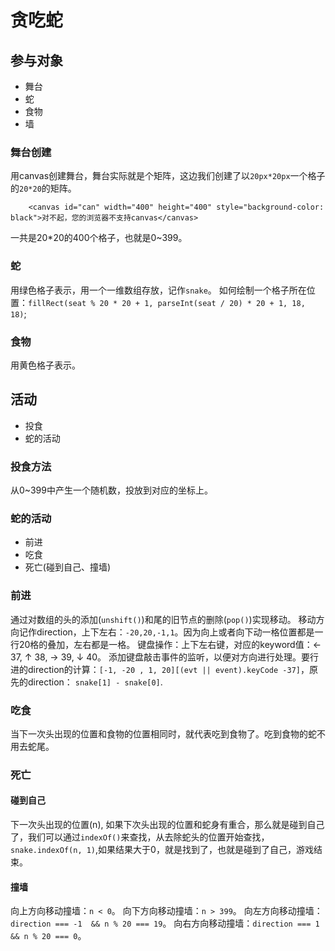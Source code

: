 # 贪吃蛇
## 参与对象
* 舞台
* 蛇
* 食物
* 墙
### 舞台创建
用canvas创建舞台，舞台实际就是个矩阵，这边我们创建了以`20px*20px`一个格子的`20*20`的矩阵。

```
    <canvas id="can" width="400" height="400" style="background-color: black">对不起，您的浏览器不支持canvas</canvas>
```

一共是20*20的400个格子，也就是0~399。
### 蛇
用绿色格子表示，用一个一维数组存放，记作`snake`。
如何绘制一个格子所在位置：`fillRect(seat % 20 * 20 + 1, parseInt(seat / 20) * 20 + 1, 18, 18)`;
### 食物
用黄色格子表示。
### 
## 活动
* 投食
* 蛇的活动
### 投食方法
从0~399中产生一个随机数，投放到对应的坐标上。
### 蛇的活动
* 前进
* 吃食
* 死亡(碰到自己、撞墙)
### 前进
通过对数组的头的添加(`unshift()`)和尾的旧节点的删除(`pop()`)实现移动。
移动方向记作direction，上下左右：`-20,20,-1,1`。因为向上或者向下动一格位置都是一行20格的叠加，左右都是一格。
键盘操作：上下左右键，对应的keyword值：← 37, ↑ 38, → 39, ↓ 40。
添加键盘敲击事件的监听，以便对方向进行处理。要行进的direction的计算：`[-1, -20 , 1, 20][(evt || event).keyCode -37]`，原先的direction： `snake[1] - snake[0]`.
### 吃食
当下一次头出现的位置和食物的位置相同时，就代表吃到食物了。吃到食物的蛇不用去蛇尾。
### 死亡
 #### 碰到自己
 下一次头出现的位置(n), 如果下次头出现的位置和蛇身有重合，那么就是碰到自己了，我们可以通过`indexOf()`来查找，从去除蛇头的位置开始查找，`snake.indexOf(n, 1)`,如果结果大于0，就是找到了，也就是碰到了自己，游戏结束。
 #### 撞墙
向上方向移动撞墙：`n < 0`。
向下方向移动撞墙：`n > 399`。
向左方向移动撞墙：`direction === -1  && n % 20 === 19`。
向右方向移动撞墙：`direction === 1  && n % 20 === 0`。
